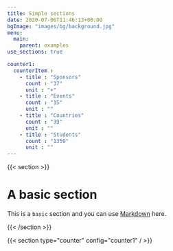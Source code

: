 ```yaml
---
title: Simple sections
date: 2020-07-06T11:46:13+00:00
bgImage: "images/bg/background.jpg"
menu:
  main:
    parent: examples
use_sections: true

counter1:
  counterItem :
    - title : "Sponsors"
      count : "37"
      unit : "+"
    - title : "Events"
      count : "15"
      unit : ""
    - title : "Countries"
      count : "39"
      unit : ""
    - title : "Students"
      count : "1350"
      unit : ""
---
```


{{< section >}}

# A basic section

This is a `basic` section and you can use [Markdown](https://www.markdownguide.org/basic-syntax/) here.

{{< /section >}}

{{< section type="counter" config="counter1" / >}}
